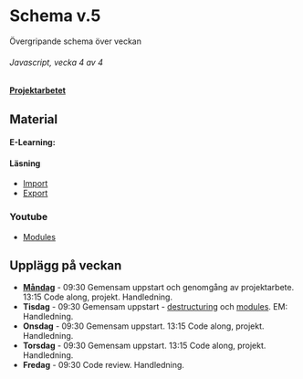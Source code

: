 # Schema v.5
Övergripande schema över veckan

###### Javascript, vecka 4 av 4

**[Projektarbetet](https://github.com/Lexicon-frontend-2024-2025/projekt-js-individuellt/tree/main)**

## Material
#### E-Learning:
#### Läsning
* [Import](https://developer.mozilla.org/en-US/docs/Web/JavaScript/Reference/Statements/import)
* [Export](https://developer.mozilla.org/en-US/docs/Web/JavaScript/Reference/Statements/export)
### Youtube
* [Modules](https://www.youtube.com/watch?v=fl-_6d18DN0)

## Upplägg på veckan
* **[Måndag](https://github.com/Lexicon-frontend-2024-2025/lektion-27-jan)** - 09:30 Gemensam uppstart och genomgång av projektarbete. 13:15 Code along, projekt. Handledning.
* **Tisdag** - 09:30 Gemensam uppstart - [destructuring](https://codepen.io/robboten/pen/VYZqRQW) och [modules](https://github.com/Robert-Lexicon/modulesDemo). EM: Handledning.
* **Onsdag** - 09:30 Gemensam uppstart. 13:15 Code along, projekt. Handledning.
* **Torsdag** - 09:30 Gemensam uppstart. 13:15 Code along, projekt. Handledning.
* **Fredag** - 09:30 Code review. Handledning.
